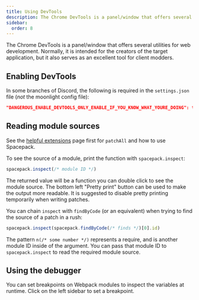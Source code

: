 ```yaml
---
title: Using DevTools
description: The Chrome DevTools is a panel/window that offers several utilities for web development. Normally, it is intended for the creators of the target application, but it also serves as an excellent tool for client modders.
sidebar:
  order: 8
---
```


The Chrome DevTools is a panel/window that offers several utilities for web development. Normally, it is intended for the creators of the target application, but it also serves as an excellent tool for client modders.

## Enabling DevTools

In some branches of Discord, the following is required in the `settings.json` file (*not* the moonlight config file):

```json
"DANGEROUS_ENABLE_DEVTOOLS_ONLY_ENABLE_IF_YOU_KNOW_WHAT_YOURE_DOING": true
```

## Reading module sources

See the [helpful extensions](/ext-dev/helpful-exts) page first for `patchAll` and how to use Spacepack.

To see the source of a module, print the function with `spacepack.inspect`:

```js
spacepack.inspect(/* module ID */)
```

The returned value will be a function you can double click to see the module source. The bottom left "Pretty print" button can be used to make the output more readable. It is suggested to disable pretty printing temporarily when writing patches.

You can chain `inspect` with `findByCode` (or an equivalent) when trying to find the source of a patch in a rush:

```js
spacepack.inspect(spacepack.findByCode(/* finds */)[0].id)
```

The pattern `n(/* some number */)` represents a require, and is another module ID inside of the argument. You can pass that module ID to `spacepack.inspect` to read the required module source.

## Using the debugger

You can set breakpoints on Webpack modules to inspect the variables at runtime. Click on the left sidebar to set a breakpoint.
